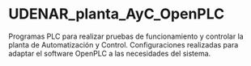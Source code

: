 # UDENAR_planta_AyC_OpenPLC
Programas PLC para realizar pruebas de funcionamiento y controlar la planta de Automatización y Control. Configuraciones realizadas para adaptar el software OpenPLC a las necesidades del sistema.
